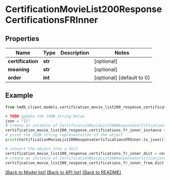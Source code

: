 # CertificationMovieList200ResponseCertificationsFRInner


## Properties

Name | Type | Description | Notes
------------ | ------------- | ------------- | -------------
**certification** | **str** |  | [optional] 
**meaning** | **str** |  | [optional] 
**order** | **int** |  | [optional] [default to 0]

## Example

```python
from tmdb_client.models.certification_movie_list200_response_certifications_fr_inner import CertificationMovieList200ResponseCertificationsFRInner

# TODO update the JSON string below
json = "{}"
# create an instance of CertificationMovieList200ResponseCertificationsFRInner from a JSON string
certification_movie_list200_response_certifications_fr_inner_instance = CertificationMovieList200ResponseCertificationsFRInner.from_json(json)
# print the JSON string representation of the object
print(CertificationMovieList200ResponseCertificationsFRInner.to_json())

# convert the object into a dict
certification_movie_list200_response_certifications_fr_inner_dict = certification_movie_list200_response_certifications_fr_inner_instance.to_dict()
# create an instance of CertificationMovieList200ResponseCertificationsFRInner from a dict
certification_movie_list200_response_certifications_fr_inner_from_dict = CertificationMovieList200ResponseCertificationsFRInner.from_dict(certification_movie_list200_response_certifications_fr_inner_dict)
```
[[Back to Model list]](../README.md#documentation-for-models) [[Back to API list]](../README.md#documentation-for-api-endpoints) [[Back to README]](../README.md)


